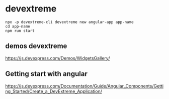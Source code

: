 # devextreme

```
npx -p devextreme-cli devextreme new angular-app app-name
cd app-name
npm run start
```
## demos devextreme
https://js.devexpress.com/Demos/WidgetsGallery/

## Getting start with angular
https://js.devexpress.com/Documentation/Guide/Angular_Components/Getting_Started/Create_a_DevExtreme_Application/
